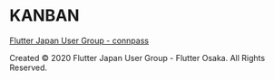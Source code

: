 # KANBAN

[Flutter Japan User Group - connpass](https://flutter-jp.connpass.com)

Created © 2020 Flutter Japan User Group - Flutter Osaka. All Rights Reserved.
